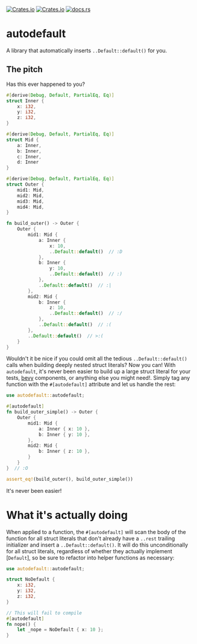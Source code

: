 [![Crates.io](https://img.shields.io/crates/v/autodefault)](https://crates.io/crates/autodefault) [![Crates.io](https://img.shields.io/crates/l/autodefault)](https://crates.io/crates/autodefault) [![docs.rs](https://img.shields.io/docsrs/autodefault)](http://docs.rs/autodefault)

# autodefault

A library that automatically inserts `..Default::default()` for you.

## The pitch

Has this ever happened to you?

```rust
#[derive(Debug, Default, PartialEq, Eq)]
struct Inner {
    x: i32,
    y: i32,
    z: i32,
}

#[derive(Debug, Default, PartialEq, Eq)]
struct Mid {
    a: Inner,
    b: Inner,
    c: Inner,
    d: Inner
}

#[derive(Debug, Default, PartialEq, Eq)]
struct Outer {
    mid1: Mid,
    mid2: Mid,
    mid3: Mid,
    mid4: Mid,
}

fn build_outer() -> Outer {
    Outer {
        mid1: Mid {
            a: Inner {
                x: 10,
                ..Default::default()  // :D
            },
            b: Inner {
                y: 10,
                ..Default::default()  // :)
            },
            ..Default::default()  // :|
        },
        mid2: Mid {
            b: Inner {
                z: 10,
                ..Default::default()  // :/
            },
            ..Default::default()  // :(
        },
        ..Default::default()  // >:(
    }
}
```

Wouldn't it be nice if you could omit all the tedious `..Default::default()` calls when building deeply nested struct literals? Now you can! With `autodefault`, it's never been easier to build up a large struct literal for your tests, [bevy](https://bevyengine.org/) components, or anything else you might need!. Simply tag any function with the `#[autodefault]` attribute and let us handle the rest:

```rust
use autodefault::autodefault;

#[autodefault]
fn build_outer_simple() -> Outer {
    Outer {
        mid1: Mid {
            a: Inner { x: 10 },
            b: Inner { y: 10 },
        },
        mid2: Mid {
            b: Inner { z: 10 },
        }
    }
}  // :O

assert_eq!(build_outer(), build_outer_simple())
```

It's never been easier!

# What it's actually doing

When applied to a function, the `#[autodefault]` will scan the body of the function for all struct literals that don't already have a `..rest` trailing initializer and insert a `..Default::default()`. It will do this unconditionally for all struct literals, regardless of whether they actually implement [`Default`], so be sure to refactor into helper functions as necessary:

```rust
use autodefault::autodefault;

struct NoDefault {
    x: i32,
    y: i32,
    z: i32,
}

// This will fail to compile
#[autodefault]
fn nope() {
    let _nope = NoDefault { x: 10 };
}
```
